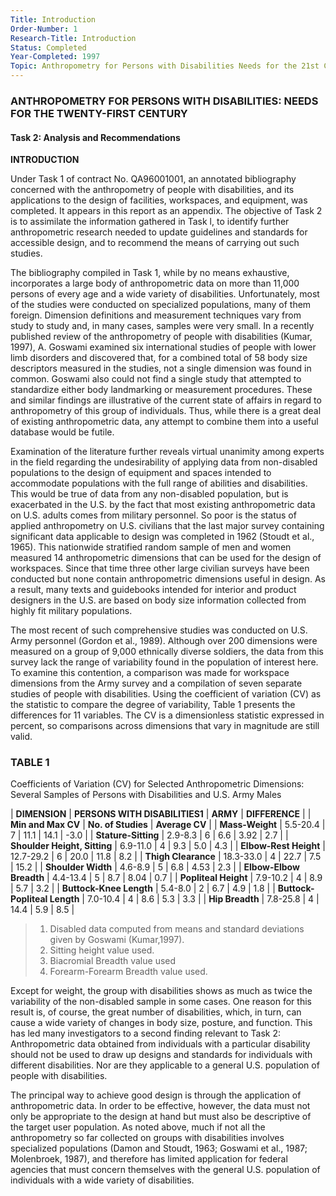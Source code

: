 ```yaml
---
Title: Introduction
Order-Number: 1
Research-Title: Introduction
Status: Completed
Year-Completed: 1997
Topic: Anthropometry for Persons with Disabilities Needs for the 21st Century
---
```


### ANTHROPOMETRY FOR PERSONS WITH DISABILITIES: NEEDS FOR THE TWENTY-FIRST CENTURY

#### Task 2: Analysis and Recommendations

**INTRODUCTION**

Under Task 1 of contract No. QA96001001, an annotated bibliography concerned with the anthropometry of people with disabilities, and its applications to the design of facilities, workspaces, and equipment, was completed. It appears in this report as an appendix. The objective of Task 2 is to assimilate the information gathered in Task l, to identify further anthropometric research needed to update guidelines and standards for accessible design, and to recommend the means of carrying out such studies.

The bibliography compiled in Task 1, while by no means exhaustive, incorporates a large body of anthropometric data on more than 11,000 persons of every age and a wide variety of disabilities. Unfortunately, most of the studies were conducted on specialized populations, many of them foreign. Dimension definitions and measurement techniques vary from study to study and, in many cases, samples were very small. In a recently published review of the anthropometry of people with disabilities (Kumar, 1997), A. Goswami examined six international studies of people with lower limb disorders and discovered that, for a combined total of 58 body size descriptors measured in the studies, not a single dimension was found in common. Goswami also could not find a single study that attempted to standardize either body landmarking or measurement procedures. These and similar findings are illustrative of the current state of affairs in regard to anthropometry of this group of individuals. Thus, while there is a great deal of existing anthropometric data, any attempt to combine them into a useful database would be futile.

Examination of the literature further reveals virtual unanimity among experts in the field regarding the undesirability of applying data from non-disabled populations to the design of equipment and spaces intended to accommodate populations with the full range of abilities and disabilities. This would be true of data from any non-disabled population, but is exacerbated in the U.S. by the fact that most existing anthropometric data on U.S. adults comes from military personnel. So poor is the status of applied anthropometry on U.S. civilians that the last major survey containing significant data applicable to design was completed in 1962 (Stoudt et al., 1965). This nationwide stratified random sample of men and women measured 14 anthropometric dimensions that can be used for the design of workspaces. Since that time three other large civilian surveys have been conducted but none contain anthropometric dimensions useful in design. As a result, many texts and guidebooks intended for interior and product designers in the U.S. are based on body size information collected from highly fit military populations.

The most recent of such comprehensive studies was conducted on U.S. Army personnel (Gordon et al., 1989). Although over 200 dimensions were measured on a group of 9,000 ethnically diverse soldiers, the data from this survey lack the range of variability found in the population of interest here. To examine this contention, a comparison was made for workspace dimensions from the Army survey and a compilation of seven separate studies of people with disabilities. Using the coefficient of variation (CV) as the statistic to compare the degree of variability, Table 1 presents the differences for 11 variables. The CV is a dimensionless statistic expressed in percent, so comparisons across dimensions that vary in magnitude are still valid.

### TABLE 1

Coefficients of Variation (CV) for Selected Anthropometric Dimensions: Several Samples of Persons with Disabilities and U.S. Army Males

| **DIMENSION** | **PERSONS WITH DISABILITIES1** | **ARMY** | **DIFFERENCE** |
| **Min and Max CV** | **No. of Studies** | **Average CV** |
| **Mass-Weight** | 5.5-20.4 | 7 | 11.1 | 14.1 | -3.0 |
| **Stature-Sitting** | 2.9-8.3 | 6 | 6.6 | 3.92 | 2.7 |
| **Shoulder Height, Sitting** | 6.9-11.0 | 4 | 9.3 | 5.0 | 4.3 |
| **Elbow-Rest Height** | 12.7-29.2 | 6 | 20.0 | 11.8 | 8.2 |
| **Thigh Clearance** | 18.3-33.0 | 4 | 22.7 | 7.5 | 15.2 |
| **Shoulder Width** | 4.6-8.9 | 5 | 6.8 | 4.53 | 2.3 |
| **Elbow-Elbow Breadth** | 4.4-13.4 | 5 | 8.7 | 8.04 | 0.7 |
| **Popliteal Height** | 7.9-10.2 | 4 | 8.9 | 5.7 | 3.2 |
| **Buttock-Knee Length** | 5.4-8.0 | 2 | 6.7 | 4.9 | 1.8 |
| **Buttock-Popliteal Length** | 7.0-10.4 | 4 | 8.6 | 5.3 | 3.3 |
| **Hip Breadth** | 7.8-25.8 | 4 | 14.4 | 5.9 | 8.5 |

> 1.  Disabled data computed from means and standard deviations given by Goswami (Kumar,1997).
> 2.  Sitting height value used.
> 3.  Biacromial Breadth value used
> 4.  Forearm-Forearm Breadth value used.

Except for weight, the group with disabilities shows as much as twice the variability of the non-disabled sample in some cases. One reason for this result is, of course, the great number of disabilities, which, in turn, can cause a wide variety of changes in body size, posture, and function. This has led many investigators to a second finding relevant to Task 2: Anthropometric data obtained from individuals with a particular disability should not be used to draw up designs and standards for individuals with different disabilities. Nor are they applicable to a general U.S. population of people with disabilities.

The principal way to achieve good design is through the application of anthropometric data. In order to be effective, however, the data must not only be appropriate to the design at hand but must also be descriptive of the target user population. As noted above, much if not all the anthropometry so far collected on groups with disabilities involves specialized populations (Damon and Stoudt, 1963; Goswami et al., 1987; Molenbroek, 1987), and therefore has limited application for federal agencies that must concern themselves with the general U.S. population of individuals with a wide variety of disabilities.
